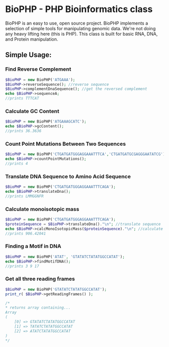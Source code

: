 # BioPHP - PHP Bioinformatics class
BioPHP is an easy to use, open source project. BioPHP implements a selection of simple tools for manipulating genomic data. We're not doing any heavy lifting here (this is PHP). This class is built for basic RNA, DNA, and Protein manipulation. 

## Simple Usage:

### Find Reverse Complement
```php
$BioPHP = new BioPHP('ATGAAA');
$BioPHP->reverseSequence(); //reverse sequence
$BioPHP->complementDnaSequence(); //get the reversed complement
echo $BioPHP->sequenceA;
//prints TTTCAT
```

### Calculate GC Content
```php
$BioPHP = new BioPHP('ATGAAAGCATC');
echo $BioPHP->gcContent();
//prints 36.3636
```

### Count Point Mutations Between Two Sequences
```php
$BioPHP = new BioPHP('CTGATGATGGGAGGAAATTTCA','CTGATGATGCGAGGGAATATCG');
echo $BioPHP->countPointMutations();
//prints 4
```

### Translate DNA Sequence to Amino Acid Sequence
```php
$BioPHP = new BioPHP('CTGATGATGGGAGGAAATTTCAGA');
echo $BioPHP->translateDna();
//prints LMMGGNFR
```

### Calculate monoisotopic mass
```php
$BioPHP = new BioPHP('CTGATGATGGGAGGAAATTTCAGA');
$proteinSequence = $BioPHP->translateDna()."\n"; //translate sequence
echo $BioPHP->calcMonoIsotopicMass($proteinSequence)."\n"; //calculate mass
//prints 906.42041
```

### Finding a Motif in DNA
```php
$BioPHP = new BioPHP('ATAT', 'GTATATCTATATGGCCATAT');
echo $BioPHP->findMotifDNA();
//prints 3 9 17
```

### Get all three reading frames
```php
$BioPHP = new BioPHP('GTATATCTATATGGCCATAT');
print_r( $BioPHP->getReadingFrames() );

/*
* returns array containing...
Array
(
    [0] => GTATATCTATATGGCCATAT
    [1] => TATATCTATATGGCCATAT
    [2] => ATATCTATATGGCCATAT
)
*/
```
